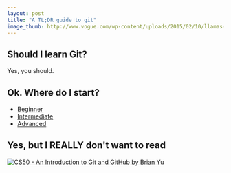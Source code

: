 ```yaml
---
layout: post
title: "A TL;DR guide to git"
image_thumb: http://www.vogue.com/wp-content/uploads/2015/02/10/llamas-and-haircuts-prince-harry1.jpg
---
```


## Should I learn Git?
Yes, you should.

## Ok. Where do I start?

* [Beginner](https://rogerdudler.github.io/git-guide/)
* [Intermediate](https://www.atlassian.com/git/)
* [Advanced](http://think-like-a-git.net/)

## Yes, but I REALLY don't want to read

[![CS50 - An Introduction to Git and GitHub by Brian Yu](http://img.youtube.com/vi/MJUJ4wbFm_A/0.jpg)](http://www.youtube.com/watch?v=MJUJ4wbFm_A)
